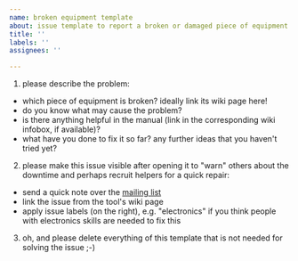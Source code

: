```yaml
---
name: broken equipment template
about: issue template to report a broken or damaged piece of equipment
title: ''
labels: ''
assignees: ''

---
```


1) please describe the problem:
- which piece of equipment is broken? ideally link its wiki page here!
- do you know what may cause the problem?
- is there anything helpful in the manual (link in the corresponding wiki infobox, if available)?
- what have you done to fix it so far? any further ideas that you haven't tried yet?

2) please make this issue visible after opening it to "warn" others about the downtime and perhaps recruit helpers for a quick repair:
- send a quick note over the [mailing list](https://wiki.comakingspace.de/Mailing_List)
- link the issue from the tool's wiki page
- apply issue labels (on the right), e.g. "electronics" if you think people with electronics skills are needed to fix this

3) oh, and please delete everything of this template that is not needed for solving the issue ;-)
